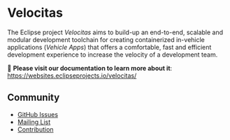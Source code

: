 # Velocitas

The Eclipse project _Velocitas_ aims to build-up an end-to-end, scalable and modular development toolchain for creating containerized in-vehicle applications (_Vehicle Apps_) that offers a comfortable, fast and efficient development experience to increase the velocity of a development team.

:notebook: **Please visit our documentation to learn more about it**: https://websites.eclipseprojects.io/velocitas/

## Community

- [GitHub Issues](https://github.com/eclipse-velocitas/velocitas-docs/issues)
- [Mailing List](https://accounts.eclipse.org/mailing-list/velocitas-dev)
- [Contribution](content/en/docs/Contributing/contribution.md)
